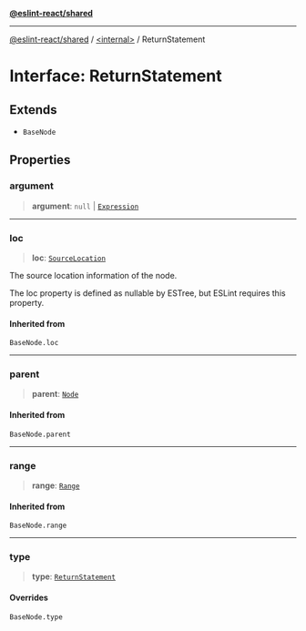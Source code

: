 [**@eslint-react/shared**](../../README.md)

***

[@eslint-react/shared](../../README.md) / [\<internal\>](../README.md) / ReturnStatement

# Interface: ReturnStatement

## Extends

- `BaseNode`

## Properties

### argument

> **argument**: `null` \| [`Expression`](../type-aliases/Expression.md)

***

### loc

> **loc**: [`SourceLocation`](SourceLocation.md)

The source location information of the node.

The loc property is defined as nullable by ESTree, but ESLint requires this property.

#### Inherited from

`BaseNode.loc`

***

### parent

> **parent**: [`Node`](../type-aliases/Node.md)

#### Inherited from

`BaseNode.parent`

***

### range

> **range**: [`Range`](../type-aliases/Range.md)

#### Inherited from

`BaseNode.range`

***

### type

> **type**: [`ReturnStatement`](../README.md#returnstatement)

#### Overrides

`BaseNode.type`
